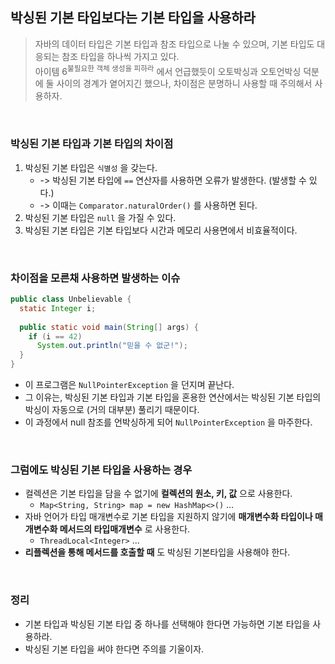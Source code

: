 ## 박싱된 기본 타입보다는 기본 타입을 사용하라
> 자바의 데이터 타입은 기본 타입과 참조 타입으로 나눌 수 있으며, 기본 타입도 대응되는 참조 타입을 하나씩 가지고 있다.<br>
아이템 6<sup>불필요한 객체 생성을 피하라</sup> 에서 언급했듯이 오토박싱과 오토언박싱 덕분에 둘 사이의 경계가 옅어지긴 했으나, 차이점은 분명하니 사용할 때 주의해서 사용하자.
<br>

### 박싱된 기본 타입과 기본 타입의 차이점
1. 박싱된 기본 타입은 `식별성` 을 갖는다.
    * -> 박싱된 기본 타입에 `==` 연산자를 사용하면 오류가 발생한다. (발생할 수 있다.)
    * -> 이때는 `Comparator.naturalOrder()` 를 사용하면 된다.
3. 박싱된 기본 타입은 `null` 을 가질 수 있다.
4. 박싱된 기본 타입은 기본 타입보다 시간과 메모리 사용면에서 비효율적이다.
<br>

### 차이점을 모른채 사용하면 발생하는 이슈
```java
public class Unbelievable {
  static Integer i;
  
  public static void main(String[] args) {
    if (i == 42)
      System.out.println("믿을 수 없군!");
  }
}
```
* 이 프로그램은 `NullPointerException` 을 던지며 끝난다.
* 그 이유는, 박싱된 기본 타입과 기본 타입을 혼용한 연산에서는 박싱된 기본 타입의 박싱이 자동으로 (거의 대부분) 풀리기 때문이다.
* 이 과정에서 null 참조를 언박싱하게 되어 `NullPointerException` 을 마주한다.
<br>

### 그럼에도 박싱된 기본 타입을 사용하는 경우
* 컬렉션은 기본 타입을 담을 수 없기에 **컬렉션의 원소, 키, 값** 으로 사용한다.
  * `Map<String, String> map = new HashMap<>()` ...
* 자바 언어가 타입 매개변수로 기본 타입을 지원하지 않기에 **매개변수화 타입이나 매개변수화 메서드의 타입매개변수** 로 사용한다.
  * `ThreadLocal<Integer>` ...
* **리플렉션을 통해 메서드를 호출할 때** 도 박싱된 기본타입을 사용해야 한다.
<br>

### 정리
* 기본 타입과 박싱된 기본 타입 중 하나를 선택해야 한다면 가능하면 기본 타입을 사용하라.
* 박싱된 기본 타입을 써야 한다면 주의를 기울이자.
